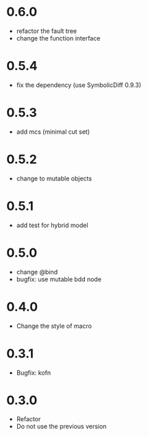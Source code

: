 # 0.6.0

- refactor the fault tree
- change the function interface

# 0.5.4

- fix the dependency (use SymbolicDiff 0.9.3)

# 0.5.3

- add mcs (minimal cut set)

# 0.5.2

- change to mutable objects

# 0.5.1

- add test for hybrid model

# 0.5.0

- change @bind
- bugfix: use mutable bdd node

# 0.4.0

- Change the style of macro

# 0.3.1

- Bugfix: kofn


# 0.3.0

- Refactor
- Do not use the previous version

